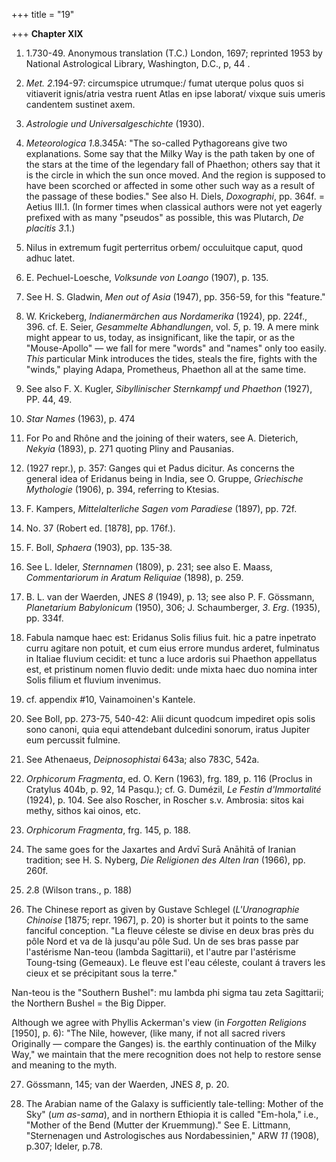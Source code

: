 +++
title = "19"

+++
**Chapter XIX**  


1. 1.730-49. Anonymous translation \(T.C.\) London, 1697; reprinted 1953 by National Astrological Library, Washington, D.C., p, 44 .

2. *Met. 2*.194-97: circumspice utrumque:/ fumat uterque polus quos si vitiaverit ignis/atria vestra ruent Atlas en ipse laborat/ vixque suis umeris candentem sustinet axem.

3. *Astrologie und Universalgeschichte* \(1930\).

4. *Meteorologica 1*.8.345A: "The so-called Pythagoreans give two explanations. Some say that the Milky Way is the path taken by one of the stars at the time of the legendary fall of Phaethon; others say that it is the circle in which the sun once moved. And the region is supposed to have been scorched or affected in some other such way as a result of the passage of these bodies." See also H. Diels, *Doxographi*, pp. 364f. = Aetius III.1. \(In former times when classical authors were not yet eagerly prefixed with as many "pseudos" as possible, this was Plutarch, *De placitis 3*.1.\)

5. Nilus in extremum fugit perterritus orbem/ occuluitque caput, quod adhuc latet.

6. E. Pechuel-Loesche, *Volksunde von Loango* \(1907\), p. 135.

7. See H. S. Gladwin, *Men out of Asia* \(1947\), pp. 356-59, for this "feature."

8. W. Krickeberg, *Indianermärchen aus Nordamerika* \(1924\), pp. 224f., 396. cf. E. Seier, *Gesammelte Abhandlungen*, vol. *5*, p. 19. A mere mink might appear to us, today, as insignificant, like the tapir, or as the "Mouse-Apollo" — we fall for mere "words" and "names" only too easily. *This* particular Mink introduces the tides, steals the fire, fights with the "winds," playing Adapa, Prometheus, Phaethon all at the same time.

9. See also F. X. Kugler, *Sibyllinischer Sternkampf und Phaethon* \(1927\), PP. 44, 49.

10. *Star Names* \(1963\), p. 474

11. For Po and Rhône and the joining of their waters, see A. Dieterich, *Nekyia* \(1893\), p. 271 quoting Pliny and Pausanias.

12. \(1927 repr.\), p. 357: Ganges qui et Padus dicitur. As concerns the general idea of Eridanus being in India, see O. Gruppe, *Griechische Mythologie* \(1906\), p. 394, referring to Ktesias.

13. F. Kampers, *Mittelalterliche Sagen vom Paradiese* \(1897\), pp. 72f.

14. No. 37 \(Robert ed. \[1878\], pp. 176f.\).

15. F. Boll, *Sphaera* \(1903\), pp. 135-38.

16. See L. Ideler, *Sternnamen* \(1809\), p. 231; see also E. Maass, *Commentariorum in Aratum Reliquiae* \(1898\), p. 259.

17. B. L. van der Waerden, JNES *8* \(1949\), p. 13; see also P. F. Gössmann, *Planetarium Babylonicum* \(1950\), 306; J. Schaumberger, *3*. *Erg*. \(1935\), pp. 334f.

18. Fabula namque haec est: Eridanus Solis filius fuit. hic a patre inpetrato curru agitare non potuit, et cum eius errore mundus arderet, fulminatus in Italiae fluvium cecidit: et tunc a luce ardoris sui Phaethon appellatus est, et pristinum nomen fluvio dedit: unde mixta haec duo nomina inter Solis filium et fluvium invenimus.

19. cf. appendix \#10, Vainamoinen's Kantele.

20. See Boll, pp. 273-75, 540-42: Alii dicunt quodcum impediret opis solis sono canoni, quia equi attendebant dulcedini sonorum, iratus Jupiter eum percussit fulmine.

21. See Athenaeus, *Deipnosophistai* 643a; also 783C, 542a.

22. *Orphicorum Fragmenta*, ed. O. Kern \(1963\), frg. 189, p. 116 \(Proclus in Cratylus 404b, p. 92, 14 Pasqu.\); cf. G. Dumézil, *Le Festin d'Immortalité* \(1924\), p. 104. See also Roscher, in Roscher s.v. Ambrosia: sitos kai methy, sithos kai oinos, etc.

23. *Orphicorum Fragmenta*, frg. 145, p. 188.

24. The same goes for the Jaxartes and Ardvī Surā Anāhitā of Iranian tradition; see H. S. Nyberg, *Die Religionen des Alten Iran* \(1966\), pp. 260f.

25. *2*.8 \(Wilson trans., p. 188\)

26. The Chinese report as given by Gustave Schlegel \(*L'Uranographie Chinoise* \[1875; repr. 1967\], p. 20\) is shorter but it points to the same fanciful conception. "La fleuve céleste se divise en deux bras près du pôle Nord et va de là jusqu'au pôle Sud. Un de ses bras passe par l'astérisme Nan-teou \(lambda Sagittarii\), et l'autre par l'astérisme Toung-tsing \(Gemeaux\). Le fleuve est l'eau céleste, coulant á travers les cieux et se précipitant sous la terre."

Nan-teou is the "Southern Bushel": mu lambda phi sigma tau zeta Sagittarii; the Northern Bushel = the Big Dipper.

Although we agree with Phyllis Ackerman's view \(in *Forgotten Religions* \[1950\], p. 6\): "The Nile, however, \(like many, if not all sacred rivers Originally — compare the Ganges\) is. the earthly continuation of the Milky Way," we maintain that the mere recognition does not help to restore sense and meaning to the myth.

27. Gössmann, 145; van der Waerden, JNES *8*, p. 20.

28. The Arabian name of the Galaxy is sufficiently tale-telling: Mother of the Sky" \(*um as-sama*\), and in northern Ethiopia it is called "Em-hola," i.e., "Mother of the Bend \(Mutter der Kruemmung\)." See E. Littmann, "Sternenagen und Astrologisches aus Nordabessinien," ARW *11* \(1908\), p.307; Ideler, p.78.



